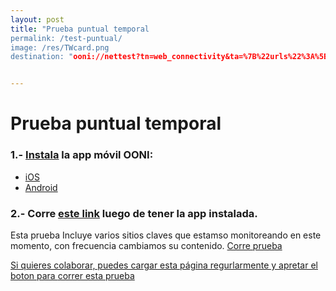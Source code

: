 ```yaml
---
layout: post
title: "Prueba puntual temporal
permalink: /test-puntual/
image: /res/TWcard.png
destination: "ooni://nettest?tn=web_connectivity&ta=%7B%22urls%22%3A%5B%22https%3A%2F%2Felpitazo.net%22%2C%22https%3A%2F%2Felpitazo.ml%22%2C%22https%3A%2F%2Felpitazo.info%22%2C%22https%3A%2F%2Felpitazo.com%22%5D%7D&mv=1.2.0"


---
```


# Prueba puntual temporal
### 1.- [Instala](https://ooni.torproject.org/install/) la app móvil OONI:
* [iOS](https://itunes.apple.com/us/app/id1199566366)
* [Android](https://play.google.com/store/apps/details?id=org.openobservatory.ooniprobe)

### 2.- Corre [este link]({{page.destination}}) luego de tener la app instalada.

Esta prueba Incluye varios sitios claves que estamso monitoreando en este momento, con frecuencia cambiamos su contenido. <a class="btn btn-info" href="{{page.destination}}">Corre prueba

Si quieres colaborar, puedes cargar esta página regurlarmente y apretar el boton para [correr esta prueba]({{page.destination}})
